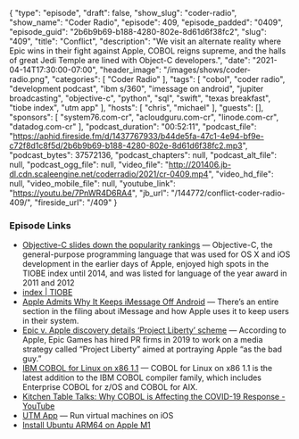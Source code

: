 {
  "type": "episode",
  "draft": false,
  "show_slug": "coder-radio",
  "show_name": "Coder Radio",
  "episode": 409,
  "episode_padded": "0409",
  "episode_guid": "2b6b9b69-b188-4280-802e-8d61d6f38fc2",
  "slug": "409",
  "title": "Conflict",
  "description": "We visit an alternate reality where Epic wins in their fight against Apple, COBOL reigns supreme, and the halls of great Jedi Temple are lined with Object-C developers.",
  "date": "2021-04-14T17:30:00-07:00",
  "header_image": "/images/shows/coder-radio.png",
  "categories": [
    "Coder Radio"
  ],
  "tags": [
    "cobol",
    "coder radio",
    "development podcast",
    "ibm s/360",
    "imessage on android",
    "jupiter broadcasting",
    "objective-c",
    "python",
    "sql",
    "swift",
    "texas breakfast",
    "tiobe index",
    "utm app"
  ],
  "hosts": [
    "chris",
    "michael"
  ],
  "guests": [],
  "sponsors": [
    "system76.com-cr",
    "acloudguru.com-cr",
    "linode.com-cr",
    "datadog.com-cr"
  ],
  "podcast_duration": "00:52:11",
  "podcast_file": "https://aphid.fireside.fm/d/1437767933/b44de5fa-47c1-4e94-bf9e-c72f8d1c8f5d/2b6b9b69-b188-4280-802e-8d61d6f38fc2.mp3",
  "podcast_bytes": 37572136,
  "podcast_chapters": null,
  "podcast_alt_file": null,
  "podcast_ogg_file": null,
  "video_file": "http://201406.jb-dl.cdn.scaleengine.net/coderradio/2021/cr-0409.mp4",
  "video_hd_file": null,
  "video_mobile_file": null,
  "youtube_link": "https://youtu.be/7PnWR4D6RA4",
  "jb_url": "/144772/conflict-coder-radio-409/",
  "fireside_url": "/409"
}


### Episode Links

  * [Objective-C slides down the popularity rankings](https://www.techrepublic.com/article/programming-languages-objective-c-slides-down-the-popularity-rankings/ "Objective-C slides down the popularity rankings") — Objective-C, the general-purpose programming language that was used for OS X and iOS development in the earlier days of Apple, enjoyed high spots in the TIOBE index until 2014, and was listed for language of the year award in 2011 and 2012
  * [index | TIOBE ](https://www.tiobe.com/tiobe-index/ "index | TIOBE ")
  * [Apple Admits Why It Keeps iMessage Off Android](https://www.droid-life.com/2021/04/08/apple-android-imessage-lock-in "Apple Admits Why It Keeps iMessage Off Android") — There’s an entire section in the filing about iMessage and how Apple uses it to keep users in their system. 
  * [Epic v. Apple discovery details ‘Project Liberty’ scheme](https://9to5mac.com/2021/04/08/epic-games-apple-discovery-details-project-liberty-scheme-to-skirt-app-store-with-fortnite/ "Epic v. Apple discovery details ‘Project Liberty’ scheme") — According to Apple, Epic Games has hired PR firms in 2019 to work on a media strategy called “Project Liberty” aimed at portraying Apple “as the bad guy.”
  * [IBM COBOL for Linux on x86 1.1](https://www-01.ibm.com/common/ssi/ShowDoc.wss?docURL=/common/ssi/rep_ca/9/872/ENUSAP21-0019/index.html&request_locale=en "IBM COBOL for Linux on x86 1.1") — COBOL for Linux on x86 1.1 is the latest addition to the IBM COBOL compiler family, which includes Enterprise COBOL for z/OS and COBOL for AIX.
  * [Kitchen Table Talks: Why COBOL is Affecting the COVID-19 Response - YouTube](https://www.youtube.com/watch?v=wIBPaaM4SkI "Kitchen Table Talks: Why COBOL is Affecting the COVID-19 Response - YouTube")
  * [UTM App](https://getutm.app/ "UTM App") — Run virtual machines on iOS
  * [Install Ubuntu ARM64 on Apple M1](https://github.com/utmapp/UTM/wiki/Install%20Ubuntu%20ARM64%20on%20Apple%20M1 "Install Ubuntu ARM64 on Apple M1")



